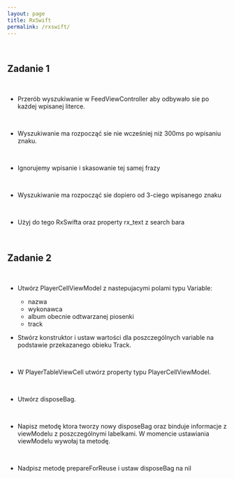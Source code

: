 ```yaml
---
layout: page
title: RxSwift
permalink: /rxswift/
---
```


<br>

Zadanie 1
------------

<br>

* Przerób wyszukiwanie w FeedViewController aby odbywało sie po każdej wpisanej literce.
 <br> 

*  Wyszukiwanie ma rozpocząć sie nie wcześniej niż 300ms po wpisaniu znaku. 
 <br>
 
*  Ignorujemy wpisanie i skasowanie tej samej frazy
 <br>
 
* Wyszukiwanie ma rozpocząć sie dopiero od 3-ciego wpisanego znaku
 <br>
 
*  Użyj do tego RxSwifta oraz property rx_text z search bara



<br>

Zadanie 2
-----------

<br>

* Utwórz PlayerCellViewModel z nastepujacymi polami typu Variable: <br>

	* nazwa
	* wykonawca
	* album obecnie odtwarzanej piosenki
	* track 



* Stwórz konstruktor i ustaw wartości dla poszczególnych variable na podstawie przekazanego obieku Track. 
<br>

* W PlayerTableViewCell utwórz property typu PlayerCellViewModel. 
<br>

* Utwórz disposeBag. 
<br>

* Napisz metodę ktora tworzy nowy disposeBag oraz binduje informacje z viewModelu z poszczególnymi labelkami. W momencie ustawiania viewModelu wywołaj ta metodę. 
<br>

* Nadpisz metodę prepareForReuse i ustaw disposeBag na nil
